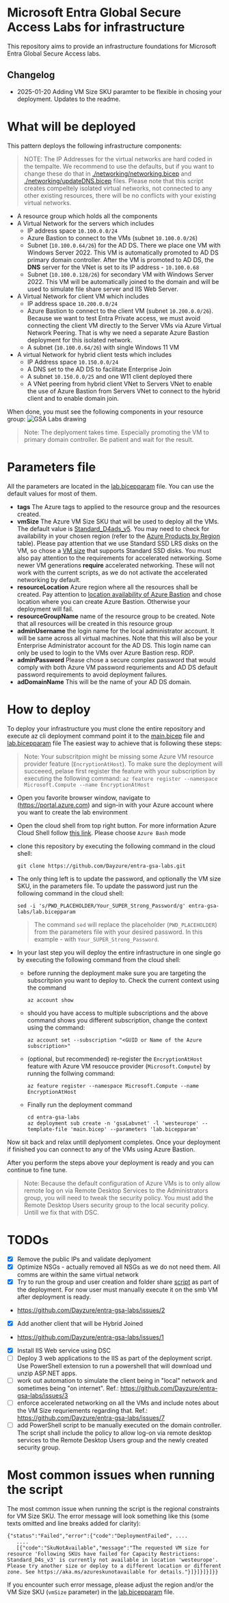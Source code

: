 # Microsoft Entra Global Secure Access Labs for infrastructure
This repository aims to provide an infrastructure foundations for Microsoft Entra Global Secure Access labs.

## Changelog
- 2025-01-20 Adding VM Size SKU paramter to be flexible in chosing your deployment. Updates to the readme.

# What will be deployed
This pattern deploys the following infrastructure components:

> NOTE: The IP Addresses for the virtual networks are hard coded in the tempalte. We recommend to use the defaults, but if you want to change these do that in [./networking/networking.bicep](./networking/networking.bicep) and [./networking/updateDNS.bicep](./networking/updateDNS.bicep) files. Please note that this script creates compeltely isolated virtual networks, not connected to any other existing resources, there will be no conflicts with your existing virtual networks.

* A resource group which holds all the components
* A Virtual Network for the servers which includes
  * IP address space `10.100.0.0/24`
  * Azure Bastion to connect to the VMs (subnet `10.100.0.0/26`)
  * Subnet (`10.100.0.64/26`) for the AD DS. There we place one VM with Windows Server 2022. This VM is automatically promoted to AD DS primary domain controller. After the VM is promoted to AD DS, the **DNS** server for the VNet is set to its IP address - `10.100.0.68`
  * Subnet (`10.100.0.128/26`) for secondary VM with Windows Server 2022. This VM will be automatically joined to the domain and will be used to simulate file share server and IIS Web Server.
* A Virtual Network for client VM which includes
  * IP address space `10.200.0.0/24`
  * Azure Bastion to connect to the client VM (subnet `10.200.0.0/26`). Because we want to test Entra Private access, we must avoid connecting the client VM directly to the Server VMs via Azure Virtual Network Peering. That is why we need a separate Azure Bastion deployment for this isolated network.
  * A subnet (`10.100.0.64/26`) with single Windows 11 VM
* A virtual Network for hybrid client tests which includes
  * IP Address space `10.150.0.0/24`
  * A DNS set to the AD DS to facilitate Enterprise Join
  * A subnet `10.150.0.0/25` and one W11 client deployed there
  * A VNet peering from hybrid client VNet to Servers VNet to enable the use of Azure Bastion from Servers VNet to connect to the hybrid client and to enable domain join.

When done, you must see the following components in your resource group:
![GSA Labs drawing](./media/gsa-lab-resources.png "GSA Labs drawing")

> Note: The deplyoment takes time. Especially promoting the VM to primary domain controller. Be patient and wait for the result. 

# Parameters file
All the parameters are located in the [lab.bicepparam](./lab.bicepparam) file. You can use the default values for most of them.

* **tags** The Azure tags to applied to the resource group and the resources created.
* **vmSize** The Azure VM Size SKU that will be used to deploy all the VMs. The default value is [Standard_D4ads_v5](https://learn.microsoft.com/en-us/azure/virtual-machines/sizes/general-purpose/dasv5-series?tabs=sizebasic). You may need to check for availability in your chosen region (refer to the [Azure Products by Region](https://azure.microsoft.com/en-us/explore/global-infrastructure/products-by-region/table) table). Please pay attention that we use Standard SSD LRS disks on the VM, so chose a [VM size](https://learn.microsoft.com/en-us/azure/virtual-machines/sizes/overview) that supports Standard SSD disks. You must also pay attention to the requirements for accelerated networking. Some newer VM generations **require** accelerated networking. These will not work with the current scripts, as we do not activate the accelerated networking by default.
* **resourceLocation**  Azure region where all the resources shall be created. Pay attention to [location availability of Azure Bastion](https://azure.microsoft.com/en-us/explore/global-infrastructure/products-by-region/table) and chose location where you can create Azure Bastion. Otherwise your deployment will fail.
* **resourceGroupName** name of the resource group to be created. Note that all resources will be created in this resource group
* **adminUsername** the login name for the local administrator account. It will be same across all virtual machines. Note that this will also be your Enterprise Administrator account for the AD DS. This login name can only be used to login to the VMs over Azure Bastion resp. RDP. 
* **adminPassword** Please chose a secure complex password that would comply with both Azure VM password requriements and AD DS default password requirements to avoid deployment failures.
* **adDomainName** This will be the name of your AD DS domain. 

# How to deploy
To deploy your infrastructure you must clone the entire repository and execute az cli deployment command point it to the [main.bicep](./main.bicep) file and [lab.bicepparam](./lab.bicepparam) file
The easiest way to achieve that is following these steps:
> Note: Your subscritpion might be missing some Azure VM resource provider feature (`EncryptionAtHost`). To make sure the deployment will succeeed, pelase first register the feature with your subscription by executing the following command: `az feature register --namespace Microsoft.Compute --name EncryptionAtHost`

* Open you favorite browser window, navigate to (https://portal.azure.com) and sign-in with your Azure account where you want to create the lab environment
* Open the cloud shell from top right button. For more information Azure Cloud Shell follow [this link](https://learn.microsoft.com/en-us/azure/cloud-shell/overview). Please choose `Azure Bash` mode
* clone this repository by executing the following command in the cloud shell:
   ```
   git clone https://github.com/Dayzure/entra-gsa-labs.git
   ```
* The only thing left is to update the password, and optionally the VM size SKU, in the parameters file. To update the password just run the following command in the cloud shell:
  ```
  sed -i 's/PWD_PLACEHOLDER/Your_SUPER_Strong_Password/g' entra-gsa-labs/lab.bicepparam
  ```
  > The command `sed` will replace the placeholder (`PWD_PLACEHOLDER`) from the parameters file with your desired password. In this example - with `Your_SUPER_Strong_Password`.

* In your last step you will deploy the entire infrastructure in one single go by executing the following command from the cloud shell:
  * before running the deployment make sure you are targeting the subscritpion you want to deploy to. Check the current context using the command
    ```
    az account show
    ```
  * should you have access to multiple subscriptions and the above command shows you different subscription, change the context using the command:
    ```
    az account set --subscription "<GUID or Name of the Azure subscription>"
    ```
  * (optional, but recommended) re-register the `EncryptionAtHost` feature with Azure VM resoucce provider (`Microsoft.Compute`) by running the follwing command:
    ```
    az feature register --namespace Microsoft.Compute --name EncryptionAtHost
    ```
  * Finally run the deployment command
    ```
    cd entra-gsa-labs
    az deployment sub create -n 'gsaLabvnet' -l 'westeurope' --template-file 'main.bicep' --parameters 'lab.bicepparam'
    ```

Now sit back and relax untill deplyoment completes.
Once your deployment if finished you can connect to any of the VMs using Azure Bastion. 

After you perform the steps above your deployment is ready and you can continue to fine tune.

> Note: Because the default configuration of Azure VMs is to only allow remote log on via Remote Desktop Services to the Administrators group, you will need to tweak the security policy. You must add the Remote Desktop Users security group to the local security policy. Untill we fix that with DSC.

# TODOs
- [X] Remove the public IPs and validate deplyoment
- [X] Optimize NSGs - actually removed all NSGs as we do not need them. All comms are within the same virtual network
- [X] Try to run the group and user creation and folder share [script](./PoSH/CreateFileShare.ps1) as part of the deployment. For now user must manually execute it on the smb VM after deployment is ready. 
 - https://github.com/Dayzure/entra-gsa-labs/issues/2
- [X] Add another client that will be Hybrid Joined 
 - https://github.com/Dayzure/entra-gsa-labs/issues/1
 - [X] Install IIS Web service using DSC
 - [ ] Deploy 3 web applications to the IIS as part of the deployment script. Use PowerShell extension to run a powershell that will download und unzip ASP.NET apps.
 - [ ] work out automation to simulate the client being in "local" network and sometimes being "on internet". Ref.: https://github.com/Dayzure/entra-gsa-labs/issues/3
 - [ ] enforce accelerated networking on all the VMs and include notes about the VM Size requriements regarding that. Ref.: https://github.com/Dayzure/entra-gsa-labs/issues/7
 - [ ] add PowerShell script to be manually executed on the domain controller. The script shall include the policy to allow log-on via remote desktop services to the Remote Desktop Users group and the newly created security group.
 
# Most common issues when running the script
The most common issue when running the script is the regional constraints for VM Size SKU. The error message will look something like this (some texts omitted and line breaks added for clarity):
```
{"status":"Failed","error":{"code":"DeploymentFailed", ....
   .... 
   [{"code":"SkuNotAvailable","message":"The requested VM size for resource 'Following SKUs have failed for Capacity Restrictions: Standard_D4s_v3' is currently not available in location 'westeurope'. Please try another size or deploy to a different location or different zone. See https://aka.ms/azureskunotavailable for details."}]}]}]}]}}
```
If you encounter such error message, please adjust the region and/or the VM Size SKU (`vmSize` parameter) in the [lab.bicepparam](https://github.com/Dayzure/entra-gsa-labs/blob/189ee41c0208e8cf82a431f295946b3e145a115e/lab.bicepparam#L10) file.
